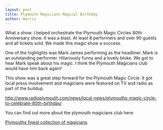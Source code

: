 ```yaml
---
layout: post
title: Plymouth Magicians Magical Birthday
author: Harris
---
```

What a show. I helped orchestrate the Plymouth Magic Circles 80th Anniversary show. It was a blast. At least 8 performers and over 90 guests and all tickets sold. We made this magic show a success.

One of the highlights was Mark James performing as the headliner. Mark is an outstanding performer. Hilariously funny and a lovely bloke. We got to hear Mark speak about his magic. I think the Plymouth Magicians club would have him back again!

This show was a great step forward for the Plymouth Magic Circle. It got local press involvement and magicians were featured on TV and radio as part of the buildup.

http://www.radioplymouth.com/news/local-news/plymouths-magic-circle-to-celebrate-80th-birthday/

You can find out more about the plymouth magicians club here:

[Plymouths finest collection of magicians](http://www.plymouthmagiccircle.co.uk)